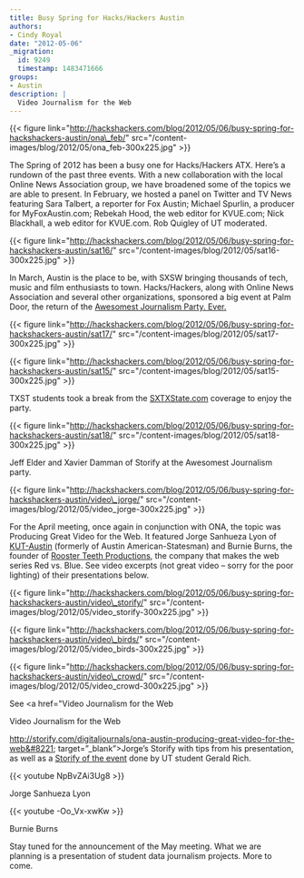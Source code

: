 ```yaml
---
title: Busy Spring for Hacks/Hackers Austin
authors:
- Cindy Royal
date: "2012-05-06"
_migration:
  id: 9249
  timestamp: 1483471666
groups:
- Austin
description: |
  Video Journalism for the Web
---
```


{{< figure link="http://hackshackers.com/blog/2012/05/06/busy-spring-for-hackshackers-austin/ona\_feb/" src="/content-images/blog/2012/05/ona\_feb-300x225.jpg" >}}

The Spring of 2012 has been a busy one for Hacks/Hackers ATX. Here&#8217;s a rundown of the past three events. With a new collaboration with the local Online News Association group, we have broadened some of the topics we are able to present. In February, we hosted a panel on Twitter and TV News featuring Sara Talbert, a reporter for Fox Austin; Michael Spurlin, a producer for MyFoxAustin.com; Rebekah Hood, the web editor for KVUE.com; Nick Blackhall, a web editor for KVUE.com. Rob Quigley of UT moderated.

{{< figure link="http://hackshackers.com/blog/2012/05/06/busy-spring-for-hackshackers-austin/sat16/" src="/content-images/blog/2012/05/sat16-300x225.jpg" >}}

In March, Austin is the place to be, with SXSW bringing thousands of tech, music and film enthusiasts to town. Hacks/Hackers, along with Online News Association and several other organizations, sponsored a big event at Palm Door, the return of the [Awesomest Journalism Party. Ever.][1] 

{{< figure link="http://hackshackers.com/blog/2012/05/06/busy-spring-for-hackshackers-austin/sat17/" src="/content-images/blog/2012/05/sat17-300x225.jpg" >}}

{{< figure link="http://hackshackers.com/blog/2012/05/06/busy-spring-for-hackshackers-austin/sat15/" src="/content-images/blog/2012/05/sat15-300x225.jpg" >}}

TXST students took a break from the [SXTXState.com][2] coverage to enjoy the party.

{{< figure link="http://hackshackers.com/blog/2012/05/06/busy-spring-for-hackshackers-austin/sat18/" src="/content-images/blog/2012/05/sat18-300x225.jpg" >}}

Jeff Elder and Xavier Damman of Storify at the Awesomest Journalism party.

{{< figure link="http://hackshackers.com/blog/2012/05/06/busy-spring-for-hackshackers-austin/video\_jorge/" src="/content-images/blog/2012/05/video\_jorge-300x225.jpg" >}}

For the April meeting, once again in conjunction with ONA, the topic was Producing Great Video for the Web. It featured Jorge Sanhueza Lyon of [KUT-Austin][3] (formerly of Austin American-Statesman) and Burnie Burns, the founder of [Rooster Teeth Productions][4], the company that makes the web series Red vs. Blue. See video excerpts (not great video &#8211; sorry for the poor lighting) of their presentations below.

{{< figure link="http://hackshackers.com/blog/2012/05/06/busy-spring-for-hackshackers-austin/video\_storify/" src="/content-images/blog/2012/05/video\_storify-300x225.jpg" >}}

{{< figure link="http://hackshackers.com/blog/2012/05/06/busy-spring-for-hackshackers-austin/video\_birds/" src="/content-images/blog/2012/05/video\_birds-300x225.jpg" >}}

{{< figure link="http://hackshackers.com/blog/2012/05/06/busy-spring-for-hackshackers-austin/video\_crowd/" src="/content-images/blog/2012/05/video\_crowd-300x225.jpg" >}}

See <a href="Video Journalism for the Web

Video Journalism for the Web

http://storify.com/digitaljournals/ona-austin-producing-great-video-for-the-web&#8221; target=&#8221;_blank&#8221;>Jorge&#8217;s Storify</a> with tips from his presentation, as well as a [Storify of the event][5] done by UT student Gerald Rich.

{{< youtube NpBvZAi3Ug8 >}}

Jorge Sanhueza Lyon

{{< youtube -Oo_Vx-xwKw >}}

Burnie Burns

Stay tuned for the announcement of the May meeting. What we are planning is a presentation of student data journalism projects. More to come.

 [1]: http://awesomest.journalismparty.com/ever/
 [2]: http://sxtxstate.com
 [3]: http://kut.org
 [4]: http://roosterteeth.com
 [5]: http://storify.com/gerald_rich/onaaustin-producing-video-for-web